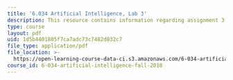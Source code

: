 ```yaml
---
title: '6.034 Artificial Intelligence, Lab 3'
description: This resource contains information regarding assignment 3.
type: course
layout: pdf
uid: 1d5b4401805f7ca7adc73c7482d832c7
file_type: application/pdf
file_location: >-
  https://open-learning-course-data-ci.s3.amazonaws.com/6-034-artificial-intelligence-fall-2010/1d5b4401805f7ca7adc73c7482d832c7_MIT6_034F10_lab3.pdf
course_id: 6-034-artificial-intelligence-fall-2010
---
```

